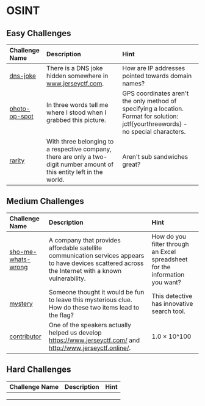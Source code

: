 # OSINT

## Easy Challenges
| Challenge Name  | Description | Hint
|:-- | :-- | :---
| [dns-joke](dns-joke) | There is a DNS joke hidden somewhere in www.jerseyctf.com. | How are IP addresses pointed towards domain names?
| [photo-op-spot](photo-op-spot) |In three words tell me where I stood when I grabbed this picture.  |GPS coordinates aren't the only method of specifying a location. Format for solution: jctf{yourthreewords}  - no special characters.
| [rarity](rarity) | With three belonging to a respective company, there are only a two-digit number amount of this entity left in the world. | Aren't sub sandwiches great?

## Medium Challenges
| Challenge Name  | Description | Hint
|:-- | :-- | :---
| [sho-me-whats-wrong](sho-me-whats-wrong) | A company that provides affordable satellite communication services appears to have devices scattered across the Internet with a known vulnerability. | How do you filter through an Excel spreadsheet for the information you want? 
| [mystery](mystery) | Someone thought it would be fun to leave this mysterious clue. How do these two items lead to the flag? | This detective has innovative search tool.
| [contributor](contributor) | One of the speakers actually helped us develop https://www.jerseyctf.com/ and http://www.jerseyctf.online/. | 1.0 × 10^100


## Hard Challenges
| Challenge Name  | Description | Hint
|:-- | :-- | :---
|  |  | 
|  |  | 
|  |  | 
